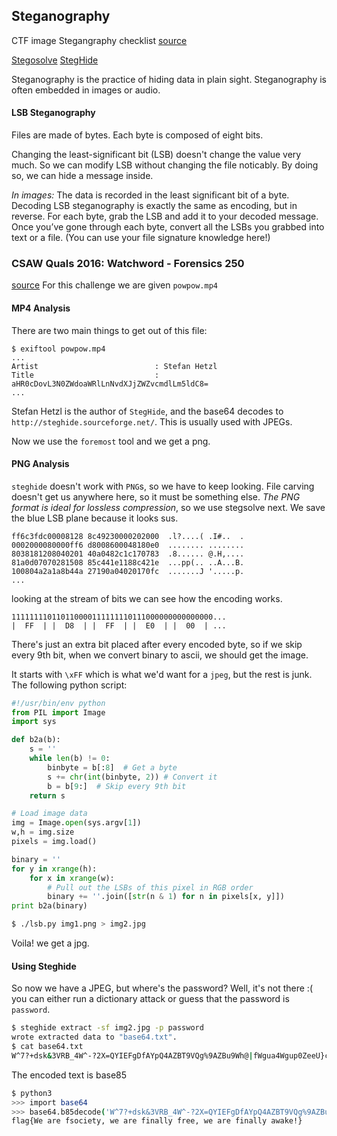 ## Steganography

CTF image Stegangraphy checklist
[source](https://stegonline.georgeom.net/checklist)

[Stegosolve](https://github.com/eugenekolo/sec-tools/tree/master/stego/stegsolve/stegsolve)
[StegHide](http://steghide.sourceforge.net/)

Steganography is the practice of hiding data in plain sight. Steganography is often embedded in images or audio.

#### LSB Steganography

Files are made of bytes. Each byte is composed of eight bits.

Changing the least-significant bit (LSB) doesn't change the value very much.
So we can modify LSB without changing the file noticably. By doing so, we can hide a message inside.

*In images:*
The data is recorded in the least significant bit of a byte.
Decoding LSB steganography is exactly the same as encoding, but in reverse. For each byte, grab the LSB and add it to your decoded message. Once you’ve gone through each byte, convert all the LSBs you grabbed into text or a file. (You can use your file signature knowledge here!)


### CSAW Quals 2016: Watchword - Forensics 250
[source](https://github.com/krx/CTF-Writeups/blob/master/CSAW%2016%20Quals/for250%20-%20Watchword/jk_actual_writeup.md)
For this challenge we are given `powpow.mp4`

#### MP4 Analysis
There are two main things to get out of this file:

```
$ exiftool powpow.mp4
...
Artist                          : Stefan Hetzl
Title                           : aHR0cDovL3N0ZWdoaWRlLnNvdXJjZWZvcmdlLm5ldC8=
...
```

Stefan Hetzl is the author of `StegHide`, and the base64 decodes to `http://steghide.sourceforge.net/`. This is usually used with JPEGs.

Now we use the `foremost` tool and we get a png.

#### PNG Analysis
`steghide` doesn't work with `PNG`s, so we have to keep looking. File carving doesn't get us anywhere here, so it must be something else. *The PNG format is ideal for lossless compression*, so we use stegsolve next.
We save the blue LSB plane because it looks sus.

```
ff6c3fdc00008128 8c49230000202000  .l?....( .I#..  .
0002000080000ff6 d8008600048180e0  ........ ........
8038181208040201 40a0482c1c170783  .8...... @.H,....
81a0d07070281508 85c441e1188c421e  ...pp(.. ..A...B.
100804a2a1a8b44a 27190a04020170fc  .......J '.....p.
...
```

looking at the stream of bits we can see how the encoding works.

```
111111110110110000111111110111000000000000000...
|  FF  | |  D8  | |  FF  | |  E0  | |  00  | ...
```

There's just an extra bit placed after every encoded byte, so if we skip every 9th bit, when we convert binary to ascii, we should get the image.

It starts with `\xFF` which is what we'd want for a `jpeg`, but the rest is junk. The following python script:

```python
#!/usr/bin/env python
from PIL import Image
import sys

def b2a(b):
    s = ''
    while len(b) != 0:
        binbyte = b[:8]  # Get a byte
        s += chr(int(binbyte, 2)) # Convert it
        b = b[9:]  # Skip every 9th bit
    return s

# Load image data
img = Image.open(sys.argv[1])
w,h = img.size
pixels = img.load()

binary = ''
for y in xrange(h):
    for x in xrange(w):
        # Pull out the LSBs of this pixel in RGB order
        binary += ''.join([str(n & 1) for n in pixels[x, y]])
print b2a(binary)
```

```bash
$ ./lsb.py img1.png > img2.jpg
```

Voila! we get a jpg.

#### Using Steghide

So now we have a JPEG, but where's the password? Well, it's not there :( you can either run a dictionary attack or guess that the password is `password`.

```bash
$ steghide extract -sf img2.jpg -p password
wrote extracted data to "base64.txt".
$ cat base64.txt
W^7?+dsk&3VRB_4W^-?2X=QYIEFgDfAYpQ4AZBT9VQg%9AZBu9Wh@|fWgua4Wgup0ZeeU}c_3kTVQXa}eE
```

The encoded text is base85

```bash
$ python3
>>> import base64
>>> base64.b85decode('W^7?+dsk&3VRB_4W^-?2X=QYIEFgDfAYpQ4AZBT9VQg%9AZBu9Wh@|fWgua4Wgup0ZeeU}c_3kTVQXa}eE')
flag{We are fsociety, we are finally free, we are finally awake!}
```